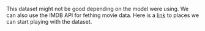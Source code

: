 This dataset might not be good depending on the model were using. We can also use the IMDB API for fething movie data. Here is a [link](https://www.kaggle.com/datasets/grouplens/movielens-20m-dataset/code) to places we can start playing with the dataset.